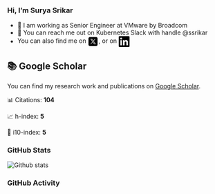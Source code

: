 ### Hi, I’m Surya Srikar

- 💼 I am working as Senior Engineer at VMware by Broadcom
- 💬 You can reach me out on Kubernetes Slack with handle @ssrikar
- You can also find me on <a href="https://X.com/SURYASRIKAR" target="blank"><img align="center" src="https://raw.githubusercontent.com/SuryaSrikar/suryasrikar/master/svg/x.svg" alt="ssrikar" height="25" width="25" color="#1DA1f2" /></a>, or on <a href="https://www.linkedin.com/in/suryasrikar/" target="blank"><img align="center" src="https://raw.githubusercontent.com/SuryaSrikar/suryasrikar/master/svg/linkedin.svg" alt="ssrikar" height="25" width="25" /></a>

## 📚 Google Scholar
You can find my research work and publications on [Google Scholar](https://scholar.google.com/citations?user=KKS2dsQAAAAJ&hl=en).

📊 Citations: **104**

📈 h-index: **5**

🏅 i10-index: **5**


### GitHub Stats
![Github stats](https://github-readme-stats.vercel.app/api?username=SuryaSrikar&count_private=true&show_icons=true&theme=tokyonight)

### GitHub Activity 
<!--START_SECTION:activity-->

<!--END_SECTION:activity-->
